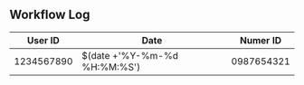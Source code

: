 ## Workflow Log

| User ID | Date | Numer ID |
| --- | --- | --- |
| 1234567890 | $(date +'%Y-%m-%d %H:%M:%S') | 0987654321 |
